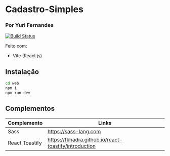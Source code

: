 # Cadastro-Simples
### Por Yuri Fernandes

[![Build Status](https://travis-ci.org/joemccann/dillinger.svg?branch=master)](https://travis-ci.org/joemccann/dillinger)

Feito com:
- Vite (React.js)

## Instalação

```sh
cd web
npm i
npm run dev
```

## Complementos

| Complemento | Links |
| ------ | ------ |
| Sass | https://sass-lang.com |
| React Toastify | https://fkhadra.github.io/react-toastify/introduction|

